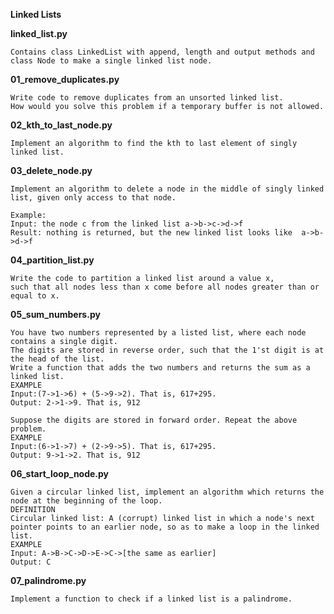 
**Linked Lists**


**linked_list.py**

    Contains class LinkedList with append, length and output methods and class Node to make a single linked list node.


**01_remove_duplicates.py**

    Write code to remove duplicates from an unsorted linked list.
    How would you solve this problem if a temporary buffer is not allowed.


**02_kth_to_last_node.py**

    Implement an algorithm to find the kth to last element of singly linked list.


**03_delete_node.py**

    Implement an algorithm to delete a node in the middle of singly linked list, given only access to that node.

    Example:
    Input: the node c from the linked list a->b->c->d->f
    Result: nothing is returned, but the new linked list looks like  a->b->d->f


**04_partition_list.py**

    Write the code to partition a linked list around a value x,
    such that all nodes less than x come before all nodes greater than or equal to x.


**05_sum_numbers.py**

    You have two numbers represented by a listed list, where each node contains a single digit.
    The digits are stored in reverse order, such that the 1'st digit is at the head of the list.
    Write a function that adds the two numbers and returns the sum as a linked list.
    EXAMPLE
    Input:(7->1->6) + (5->9->2). That is, 617+295.
    Output: 2->1->9. That is, 912

    Suppose the digits are stored in forward order. Repeat the above problem.
    EXAMPLE
    Input:(6->1->7) + (2->9->5). That is, 617+295.
    Output: 9->1->2. That is, 912


**06_start_loop_node.py**

    Given a circular linked list, implement an algorithm which returns the node at the beginning of the loop.
    DEFINITION
    Circular linked list: A (corrupt) linked list in which a node's next pointer points to an earlier node, so as to make a loop in the linked list.
    EXAMPLE
    Input: A->B->C->D->E->C->[the same as earlier]
    Output: C


**07_palindrome.py**

    Implement a function to check if a linked list is a palindrome.
